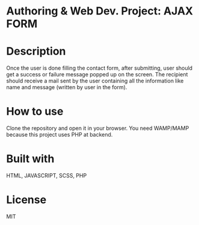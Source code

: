 # Authoring & Web Dev. Project: AJAX FORM
# Description
Once the user is done filling the contact form, after submitting, user should get a success or failure message popped up on the screen. The recipient should receive a mail sent by the user containing all the information like name and message (written by user in the form).
# How to use
Clone the repository and open it in your browser. You need WAMP/MAMP because this project uses PHP at backend.
# Built with
HTML, JAVASCRIPT, SCSS, PHP
# License
MIT
